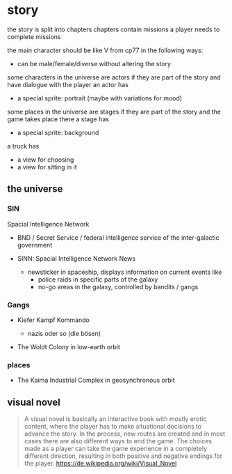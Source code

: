 # story

the story is split into chapters
chapters contain missions
a player needs to complete missions

the main character should be like V from cp77 in the following ways:
- can be male/female/diverse without altering the story



some characters in the universe are actors if they are part of the story and have dialogue with the player
an actor has
- a special sprite: portrait (maybe with variations for mood)


some places in the universe are stages if they are part of the story and the game takes place there
a stage has
- a special sprite: background


a truck has
- a view for choosing
- a view for sitting in it

## the universe


### SIN
Spacial Intelligence Network

- BND / Secret Service / federal intelligence service of the inter-galactic government

- SINN: Spacial Intelligence Network News
  - newsticker in spaceship, displays information on current events like
    - police raids in specific parts of the galaxy
    - no-go areas in the galaxy, controlled by bandits / gangs


### Gangs

- Kiefer Kampf Kommando
  - nazis oder so (die bösen)


- The Woldt Colony in low-earth orbit

### places

- The Kaima Industrial Complex in geosynchronous orbit



## visual novel

> A visual novel is basically an interactive book with mostly erotic content, where the player has to make situational decisions to advance the story. In the process, new routes are created and in most cases there are also different ways to end the game. The choices made as a player can take the game experience in a completely different direction, resulting in both positive and negative endings for the player.
> https://de.wikipedia.org/wiki/Visual_Novel
